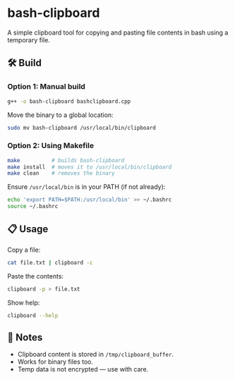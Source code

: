 # bash-clipboard  
A simple clipboard tool for copying and pasting file contents in bash using a temporary file.

## 🛠️ Build

### Option 1: Manual build

```bash
g++ -o bash-clipboard bashclipboard.cpp
```

Move the binary to a global location:

```bash
sudo mv bash-clipboard /usr/local/bin/clipboard
```

### Option 2: Using Makefile

```bash
make          # builds bash-clipboard
make install  # moves it to /usr/local/bin/clipboard
make clean    # removes the binary
```

Ensure `/usr/local/bin` is in your PATH (if not already):

```bash
echo 'export PATH=$PATH:/usr/local/bin' >> ~/.bashrc
source ~/.bashrc
```

## 📋 Usage

Copy a file:

```bash
cat file.txt | clipboard -c
```

Paste the contents:

```bash
clipboard -p > file.txt
```

Show help:

```bash
clipboard --help
```

## 🧼 Notes

- Clipboard content is stored in `/tmp/clipboard_buffer`.
- Works for binary files too.
- Temp data is not encrypted — use with care.
